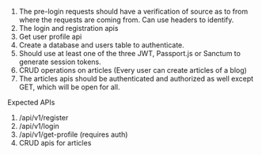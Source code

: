 1. The pre-login requests should have a verification of source as to from where the requests are coming from. Can use headers to identify.
2. The login and registration apis
3. Get user profile api
4. Create a database and users table to authenticate.
5. Should use at least one of the three JWT, Passport.js or Sanctum to generate session tokens.
6. CRUD operations on articles (Every user can create articles of a blog)
7. The articles apis should be authenticated and authorized as well except GET, which will be open for all.

Expected APIs
1.	 /api/v1/register
2.	 /api/v1/login
3.	 /api/v1/get-profile (requires auth)
4.	 CRUD apis for articles
